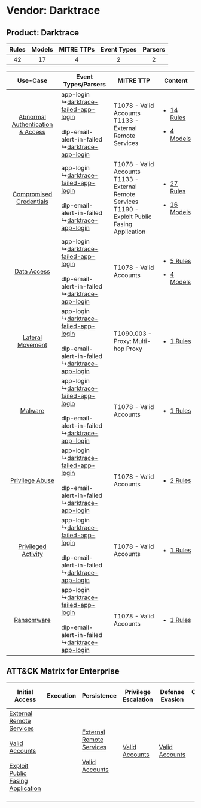 Vendor: Darktrace
=================
Product: Darktrace
------------------
| Rules | Models | MITRE TTPs | Event Types | Parsers |
|:-----:|:------:|:----------:|:-----------:|:-------:|
|  42   |   17   |     4      |      2      |    2    |

|    Use-Case    | Event Types/Parsers    | MITRE TTP    | Content    |
|:----:| ---- | ---- | ---- |
| [Abnormal Authentication & Access](../../../UseCases/uc_abnormal_authentication_&_access.md) |  app-login<br> ↳[darktrace-failed-app-login](Ps/pC_darktracefailedapplogin.md)<br><br> dlp-email-alert-in-failed<br> ↳[darktrace-app-login](Ps/pC_darktraceapplogin.md)<br> | T1078 - Valid Accounts<br>T1133 - External Remote Services<br>    | [<ul><li>14 Rules</li></ul><ul><li>4 Models</li></ul>](RM/r_m_darktrace_darktrace_Abnormal_Authentication_&_Access.md) |
|          [Compromised Credentials](../../../UseCases/uc_compromised_credentials.md)          |  app-login<br> ↳[darktrace-failed-app-login](Ps/pC_darktracefailedapplogin.md)<br><br> dlp-email-alert-in-failed<br> ↳[darktrace-app-login](Ps/pC_darktraceapplogin.md)<br> | T1078 - Valid Accounts<br>T1133 - External Remote Services<br>T1190 - Exploit Public Fasing Application<br> | [<ul><li>27 Rules</li></ul><ul><li>16 Models</li></ul>](RM/r_m_darktrace_darktrace_Compromised_Credentials.md)         |
|    [Data Access](../../../UseCases/uc_data_access.md)    |  app-login<br> ↳[darktrace-failed-app-login](Ps/pC_darktracefailedapplogin.md)<br><br> dlp-email-alert-in-failed<br> ↳[darktrace-app-login](Ps/pC_darktraceapplogin.md)<br> | T1078 - Valid Accounts<br>    | [<ul><li>5 Rules</li></ul><ul><li>4 Models</li></ul>](RM/r_m_darktrace_darktrace_Data_Access.md)    |
|    [Lateral Movement](../../../UseCases/uc_lateral_movement.md)    |  app-login<br> ↳[darktrace-failed-app-login](Ps/pC_darktracefailedapplogin.md)<br><br> dlp-email-alert-in-failed<br> ↳[darktrace-app-login](Ps/pC_darktraceapplogin.md)<br> | T1090.003 - Proxy: Multi-hop Proxy<br>    | [<ul><li>1 Rules</li></ul>](RM/r_m_darktrace_darktrace_Lateral_Movement.md)    |
|    [Malware](../../../UseCases/uc_malware.md)    |  app-login<br> ↳[darktrace-failed-app-login](Ps/pC_darktracefailedapplogin.md)<br><br> dlp-email-alert-in-failed<br> ↳[darktrace-app-login](Ps/pC_darktraceapplogin.md)<br> | T1078 - Valid Accounts<br>    | [<ul><li>1 Rules</li></ul>](RM/r_m_darktrace_darktrace_Malware.md)    |
|    [Privilege Abuse](../../../UseCases/uc_privilege_abuse.md)    |  app-login<br> ↳[darktrace-failed-app-login](Ps/pC_darktracefailedapplogin.md)<br><br> dlp-email-alert-in-failed<br> ↳[darktrace-app-login](Ps/pC_darktraceapplogin.md)<br> | T1078 - Valid Accounts<br>    | [<ul><li>2 Rules</li></ul>](RM/r_m_darktrace_darktrace_Privilege_Abuse.md)    |
|    [Privileged Activity](../../../UseCases/uc_privileged_activity.md)    |  app-login<br> ↳[darktrace-failed-app-login](Ps/pC_darktracefailedapplogin.md)<br><br> dlp-email-alert-in-failed<br> ↳[darktrace-app-login](Ps/pC_darktraceapplogin.md)<br> | T1078 - Valid Accounts<br>    | [<ul><li>1 Rules</li></ul>](RM/r_m_darktrace_darktrace_Privileged_Activity.md)    |
|    [Ransomware](../../../UseCases/uc_ransomware.md)    |  app-login<br> ↳[darktrace-failed-app-login](Ps/pC_darktracefailedapplogin.md)<br><br> dlp-email-alert-in-failed<br> ↳[darktrace-app-login](Ps/pC_darktraceapplogin.md)<br> | T1078 - Valid Accounts<br>    | [<ul><li>1 Rules</li></ul>](RM/r_m_darktrace_darktrace_Ransomware.md)    |

ATT&CK Matrix for Enterprise
----------------------------
| Initial Access                                                                                                                                                                                                                         | Execution | Persistence                                                                                                                                      | Privilege Escalation                                                | Defense Evasion                                                     | Credential Access | Discovery | Lateral Movement | Collection | Command and Control                                                                                                                       | Exfiltration | Impact |
| -------------------------------------------------------------------------------------------------------------------------------------------------------------------------------------------------------------------------------------- | --------- | ------------------------------------------------------------------------------------------------------------------------------------------------ | ------------------------------------------------------------------- | ------------------------------------------------------------------- | ----------------- | --------- | ---------------- | ---------- | ----------------------------------------------------------------------------------------------------------------------------------------- | ------------ | ------ |
| [External Remote Services](https://attack.mitre.org/techniques/T1133)<br><br>[Valid Accounts](https://attack.mitre.org/techniques/T1078)<br><br>[Exploit Public Fasing Application](https://attack.mitre.org/techniques/T1190)<br><br> |           | [External Remote Services](https://attack.mitre.org/techniques/T1133)<br><br>[Valid Accounts](https://attack.mitre.org/techniques/T1078)<br><br> | [Valid Accounts](https://attack.mitre.org/techniques/T1078)<br><br> | [Valid Accounts](https://attack.mitre.org/techniques/T1078)<br><br> |                   |           |                  |            | [Proxy: Multi-hop Proxy](https://attack.mitre.org/techniques/T1090/003)<br><br>[Proxy](https://attack.mitre.org/techniques/T1090)<br><br> |              |        |
